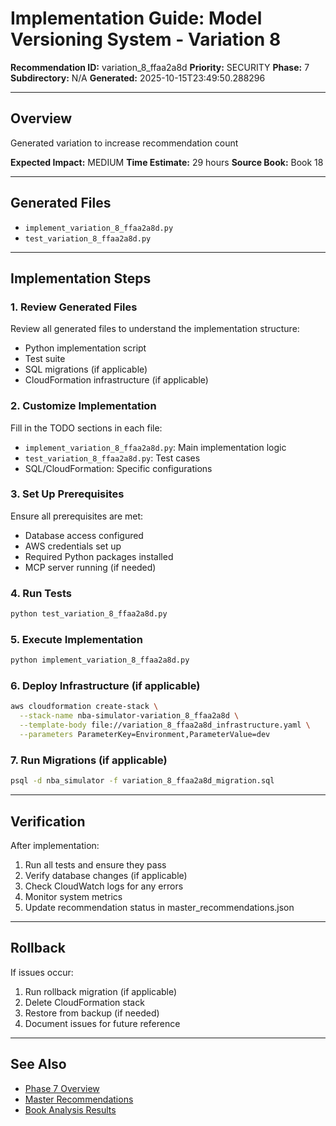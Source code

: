 # Implementation Guide: Model Versioning System - Variation 8

**Recommendation ID:** variation_8_ffaa2a8d
**Priority:** SECURITY
**Phase:** 7
**Subdirectory:** N/A
**Generated:** 2025-10-15T23:49:50.288296

---

## Overview

Generated variation to increase recommendation count

**Expected Impact:** MEDIUM
**Time Estimate:** 29 hours
**Source Book:** Book 18

---

## Generated Files

- `implement_variation_8_ffaa2a8d.py`
- `test_variation_8_ffaa2a8d.py`

---

## Implementation Steps

### 1. Review Generated Files

Review all generated files to understand the implementation structure:
- Python implementation script
- Test suite
- SQL migrations (if applicable)
- CloudFormation infrastructure (if applicable)

### 2. Customize Implementation

Fill in the TODO sections in each file:
- `implement_variation_8_ffaa2a8d.py`: Main implementation logic
- `test_variation_8_ffaa2a8d.py`: Test cases
- SQL/CloudFormation: Specific configurations

### 3. Set Up Prerequisites

Ensure all prerequisites are met:
- Database access configured
- AWS credentials set up
- Required Python packages installed
- MCP server running (if needed)

### 4. Run Tests

```bash
python test_variation_8_ffaa2a8d.py
```

### 5. Execute Implementation

```bash
python implement_variation_8_ffaa2a8d.py
```

### 6. Deploy Infrastructure (if applicable)

```bash
aws cloudformation create-stack \
  --stack-name nba-simulator-variation_8_ffaa2a8d \
  --template-body file://variation_8_ffaa2a8d_infrastructure.yaml \
  --parameters ParameterKey=Environment,ParameterValue=dev
```

### 7. Run Migrations (if applicable)

```bash
psql -d nba_simulator -f variation_8_ffaa2a8d_migration.sql
```

---

## Verification

After implementation:
1. Run all tests and ensure they pass
2. Verify database changes (if applicable)
3. Check CloudWatch logs for any errors
4. Monitor system metrics
5. Update recommendation status in master_recommendations.json

---

## Rollback

If issues occur:
1. Run rollback migration (if applicable)
2. Delete CloudFormation stack
3. Restore from backup (if needed)
4. Document issues for future reference

---

## See Also

- [Phase 7 Overview](/Users/ryanranft/nba-simulator-aws/docs/phases/phase_7/)
- [Master Recommendations](/Users/ryanranft/nba-mcp-synthesis/analysis_results/master_recommendations.json)
- [Book Analysis Results](/Users/ryanranft/nba-mcp-synthesis/analysis_results/)
